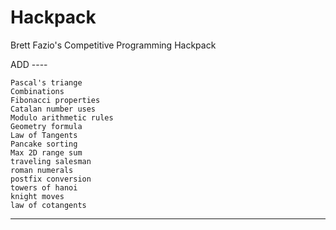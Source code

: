 # Hackpack
Brett Fazio's Competitive Programming Hackpack


ADD ----

    Pascal's triange
    Combinations
    Fibonacci properties
    Catalan number uses
    Modulo arithmetic rules
    Geometry formula
    Law of Tangents
    Pancake sorting
    Max 2D range sum
    traveling salesman
    roman numerals
    postfix conversion
    towers of hanoi
    knight moves
    law of cotangents
----
